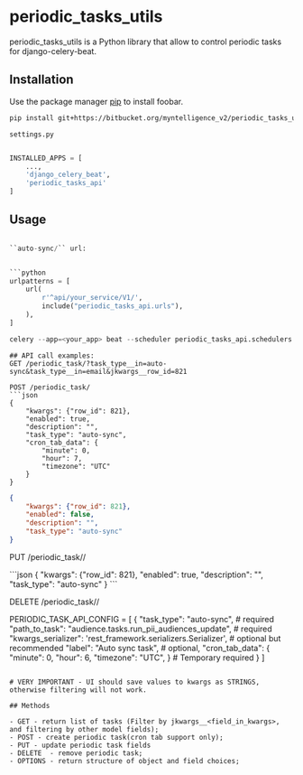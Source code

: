 # periodic_tasks_utils

periodic_tasks_utils is a Python library that allow to control periodic tasks for django-celery-beat.

## Installation

Use the package manager [pip](https://pip.pypa.io/en/stable/) to install foobar.

```bash
pip install git+https://bitbucket.org/myntelligence_v2/periodic_tasks_utils/
```

``
settings.py
``
```python

INSTALLED_APPS = [
    ...,
    'django_celery_beat',
    'periodic_tasks_api'
]

```
## Usage

```python

``auto-sync/`` url:


```python
urlpatterns = [
    url(
        r'^api/your_service/V1/',
        include("periodic_tasks_api.urls"),
    ),
]

celery --app=<your_app> beat --scheduler periodic_tasks_api.schedulers.CustomDatabaseScheduler
```

```
## API call examples:
GET /periodic_task/?task_type__in=auto-sync&task_type__in=email&jkwargs__row_id=821

POST /periodic_task/
```json
{
    "kwargs": {"row_id": 821},
    "enabled": true,
    "description": "",
    "task_type": "auto-sync",
    "cron_tab_data": {
        "minute": 0,
        "hour": 7,
        "timezone": "UTC"
    }
}
```

```json
{
    "kwargs": {"row_id": 821},
    "enabled": false,
    "description": "",
    "task_type": "auto-sync"
}
```

PUT /periodic_task/<id>/
<body>
```json
{
    "kwargs": {"row_id": 821},
    "enabled": true,
    "description": "",
    "task_type": "auto-sync"
}
```

DELETE /periodic_task/<id>/


PERIODIC_TASK_API_CONFIG = [
    {
        "task_type": "auto-sync", # required
        "path_to_task": "audience.tasks.run_pii_audiences_update", # required
        "kwargs_serializer":  'rest_framework.serializers.Serializer', # optional but recommended
        "label": "Auto sync task", # optional,
        "cron_tab_data": {
            "minute": 0,
            "hour": 6,
            "timezone": "UTC",
        } # Temporary required
    }
]

```

# VERY IMPORTANT - UI should save values to kwargs as STRINGS, otherwise filtering will not work.

## Methods

- GET - return list of tasks (Filter by jkwargs__<field_in_kwargs>, and filtering by other model fields);
- POST - create periodic task(cron tab support only);
- PUT - update periodic task fields
- DELETE  - remove periodic task;
- OPTIONS - return structure of object and field choices;

